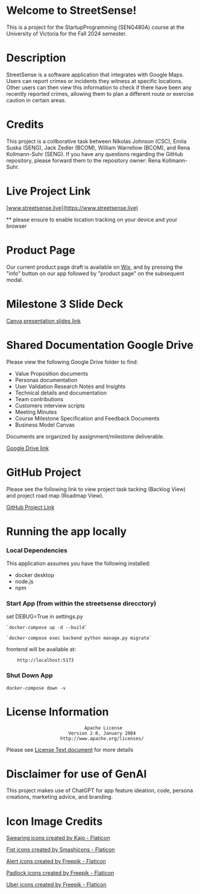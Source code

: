 # Welcome to StreetSense!
This is a project for the StartupProgramming (SENG480A) course at the University of Victoria for the Fall 2024 semester.

# Description
StreetSense is a software application that integrates with Google Maps. Users can report crimes or incidents they witness at specific locations. Other users can then view this information to check if there have been any recently reported crimes, allowing them to plan a different route or exercise caution in certain areas. 

# Credits
This project is a collborative task between Nikolas Johnson (CSC), Emila Suska (SENG), Jack Zedler (BCOM), William Warrellow (BCOM), and Rena Kollmann-Suhr (SENG). If you have any questions regarding the GitHub repository, please forward them to the repository owner: Rena Kollmann-Suhr.

# Live Project Link
[www.streetsense.live](https://www.streetsense.live)

** please ensure to enable location tracking on your device and your browser

# Product Page

Our current product page draft is available on [Wix](https://williamdw6.wixsite.com/streetsense), and by pressing the "info" button on our app followed by "product page" on the subsequent modal.

# Milestone 3 Slide Deck
[Canva presentation slides link](https://www.canva.com/design/DAGXtvv-OYY/TmOeM271FtU25H9288DUEw/edit?utm_content=DAGXtvv-OYY&utm_campaign=designshare&utm_medium=link2&utm_source=sharebutton)

# Shared Documentation Google Drive
Please view the following Google Drive folder to find:
- Value Proposition documents
- Personas documentation
- User Validation Research Notes and Insights
- Technical details and documentation 
- Team contributions 
- Customers interview scripts
- Meeting Minutes
- Course Milestone Specification and Feedback Documents
- Business Model Canvas

Documents are organized by assignment/milestone deliverable.

[Google Drive link](https://drive.google.com/drive/folders/1W2iV3MWGx_8mnkRk0J0EOlWDbFJizGsx?usp=sharing_)

# GitHub Project
Please see the following link to view project task tacking (Backlog View) and project road map (Roadmap View).

[GitHub Project Link](https://github.com/users/renakollmannsuhr/projects/1/views/1)

# Running the app locally
### Local Dependencies
This application assumes you have the following installed:
- docker desktop
- node.js
- npm

### Start App (from within the streetsense direcctory)

set DEBUG=True in settings.py
    
    `docker-compose up -d --build`
    
    `docker-compose exec backend python manage.py migrate`
    
frontend will be available at: 
    
        http://localhost:5173 

### Shut Down App

    docker-compose down -v

# License Information

                                 Apache License
                           Version 2.0, January 2004
                        http://www.apache.org/licenses/
    
Please see [License Text document](LICENSE) for more details

# Disclaimer for use of GenAI

This project makes use of ChatGPT for app feature ideation, code, persona creations, marketing advice, and branding.

# Icon Image Credits
<a href="https://www.flaticon.com/free-icons/swearing" title="swearing icons">Swearing icons created by Kajo - Flaticon</a>

<a href="" title="fist icons">Fist icons created by Smashicons - Flaticon</a>

<a href="" title="alert icons">Alert icons created by Freepik - Flaticon</a>

<a href="" title="padlock icons">Padlock icons created by Freepik - Flaticon</a>

<a href="https://www.flaticon.com/free-icons/uber" title="uber icons">Uber icons created by Freepik - Flaticon</a>
